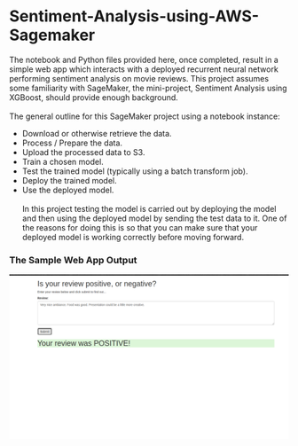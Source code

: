 # Sentiment-Analysis-using-AWS-Sagemaker
The notebook and Python files provided here, once completed, result in a simple web app which interacts with a deployed recurrent neural network performing sentiment analysis on movie reviews. This project assumes some familiarity with SageMaker, the mini-project, Sentiment Analysis using XGBoost, should provide enough background.<br/><br/>
The general outline for this SageMaker project using a notebook instance:
  - Download or otherwise retrieve the data.
  - Process / Prepare the data.
  - Upload the processed data to S3.
  - Train a chosen model.
  - Test the trained model (typically using a batch transform job).
  - Deploy the trained model.
  - Use the deployed model.<br/><br/>
In this project testing the model is carried out by deploying the model and then using the deployed model by sending the test data to it. One of the reasons for doing this is so that you can make sure that your deployed model is working correctly before moving forward.<br/>
### The Sample Web App Output
![web-app-output](./Web%20App%20Output.png)


